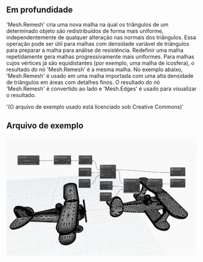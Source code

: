 ## Em profundidade
'Mesh.Remesh' cria uma nova malha na qual os triângulos de um determinado objeto são redistribuídos de forma mais uniforme, independentemente de qualquer alteração nas normais dos triângulos. Essa operação pode ser útil para malhas com densidade variável de triângulos para preparar a malha para análise de resistência. Redefinir uma malha repetidamente gera malhas progressivamente mais uniformes. Para malhas cujos vértices já são equidistantes (por exemplo, uma malha de icosfera), o resultado do nó 'Mesh.Remesh' é a mesma malha.
No exemplo abaixo, 'Mesh.Remesh' é usado em uma malha importada com uma alta densidade de triângulos em áreas com detalhes finos. O resultado do nó 'Mesh.Remesh' é convertido ao lado e 'Mesh.Edges' é usado para visualizar o resultado.

'(O arquivo de exemplo usado está licenciado sob Creative Commons)'

## Arquivo de exemplo

![Example](./Autodesk.DesignScript.Geometry.Mesh.Remesh_img.jpg)
